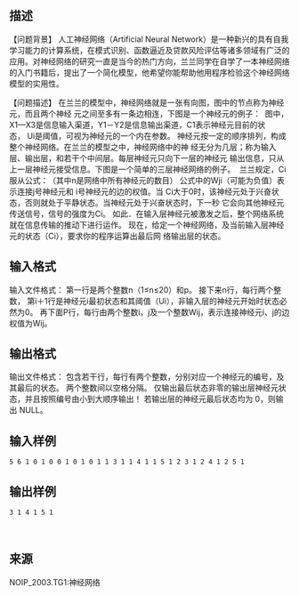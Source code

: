 ## 描述

<p> 【问题背景】 人工神经网络（Artificial Neural Network）是一种新兴的具有自我学习能力的计算系统，在模式识别、函数逼近及贷款风险评估等诸多领域有广泛的应用。对神经网络的研究一直是当今的热门方向，兰兰同学在自学了一本神经网络的入门书籍后，提出了一个简化模型，他希望你能帮助他用程序检验这个神经网络模型的实用性。 </p> <p> 【问题描述】 在兰兰的模型中，神经网络就是一张有向图，图中的节点称为神经元，而且两个神经 元之间至多有一条边相连，下图是一个神经元的例子：  <img src="/JudgeOnline/upload/image/20170720/20170720140806_31823.png" alt="" />图中，X1—X3是信息输入渠道，Y1－Y2是信息输出渠道，C1表示神经元目前的状态， Ui是阈值，可视为神经元的一个内在参数。 神经元按一定的顺序排列，构成整个神经网络。在兰兰的模型之中，神经网络中的神 经无分为几层；称为输入层、输出层，和若干个中间层。每层神经元只向下一层的神经元 输出信息，只从上一层神经元接受信息。下图是一个简单的三层神经网络的例子。  兰兰规定，Ci服从公式：<img src="/JudgeOnline/upload/image/20170720/20170720140425_62451.jpg" alt="" />（其中n是网络中所有神经元的数目） 公式中的Wji（可能为负值）表示连接j号神经元和 i号神经元的边的权值。当 Ci大于0时，该神经元处于兴奋状态，否则就处于平静状态。当神经元处于兴奋状态时，下一秒 它会向其他神经元传送信号，信号的强度为Ci。 如此．在输入层神经元被激发之后，整个网络系统就在信息传输的推动下进行运作。 现在，给定一个神经网络，及当前输入层神经元的状态（Ci），要求你的程序运算出最后网 络输出层的状态。 </p>

## 输入格式

输入文件格式： 第一行是两个整数n（1≤n≤20）和p。 接下来n行，每行两个整数， 第i＋1行是神经元i最初状态和其阈值（Ui），非输入层的神经元开始时状态必然为0。 再下面P行，每行由两个整数i，j及一个整数Wij，表示连接神经元i、j的边权值为Wij。

## 输出格式

输出文件格式： 包含若干行，每行有两个整数，分别对应一个神经元的编号，及其最后的状态。 两个整数间以空格分隔。 仅输出最后状态非零的输出层神经元状态，并且按照编号由小到大顺序输出！ 若输出层的神经元最后状态均为 0，则输出 NULL。

## 输入样例

```plaintext
5 6 1 0 1 0 0 1 0 1 0 1 1 3 1 1 4 1 1 5 1 2 3 1 2 4 1 2 5 1 
```

## 输出样例

```plaintext
3 1 4 1 5 1 
```



 

## 来源

NOIP_2003.TG1:神经网络

